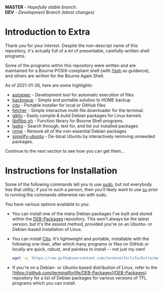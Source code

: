 **MASTER** - _Hopefully stable branch._\
**DEV** - _Development Branch (latest changes)_

# Introduction to Extra

Thank you for your interest. Despite the non-descript name of this repository, it's actually full of a _lot_ of presentable, carefully-written shell programs.

Some of the programs within this repository were written and are maintained for a Bourne POSIX-compliant shell (with [Yash](https://yash.osdn.jp/) as guidance), and others are written for the Bourne Again Shell.

As of 2021-01-26, here are some highlights:

  * [autoexec](source/autoexec) - Development tool for automatic execution of files
  * [backmeup](source/backmeup) - Simple and portable solution to HOME backup
  * [cito](source/cito) - Portable installer for local or GitHub files
  * [fetcher](source/fetcher) - Simple interactive multi-file downloader for the terminal.
  * [glkfu](source/glkfu) - Easily compile & build Debian packages for Linux kernels
  * [libtflbp-sh](source/libtflbp-sh) - Function library for Bourne Shell programs.
  * [lspkg](source/lspkg) - Search through, test for, and list out installed packages
  * [rmne](source/rmne) - Remove all of the non-essential Debian packages
  * [simplify-ubuntu](source/simplify-ubuntu) - De-bloat Ubuntu by interactively removing unneeded packages.

Continue to the next section to see how you can get them...

# Instructions for Installation

Some of the following commands tell you to use [sudo](https://en.wikipedia.org/wiki/Sudo), but not everybody _has_ that utility; if you're such a person, then you'll likely want to use [su](https://en.wikipedia.org/wiki/Su_\(Unix\)) prior to running the commands otherwise ran with sudo.

You have various options available to you:

  * You can install one of the many Debian packages I've built and stored within the [DEB-Packages](https://github.com/terminalforlife/DEB-Packages) repository. This won't always be the latest version, but it's the easiest method, provided you're on an Ubuntu- or Debian-based installation of Linux.

  * You can install [Cito](https://github.com/terminalforlife/Extra/blob/master/source/cito/cito). It's lightweight and portable, installable with the following one-liner, after which many programs or files on GitHub or locally are quick, robust, and painless to install -- not just my own!

    ```bash
    wget -q 'https://raw.githubusercontent.com/terminalforlife/Extra/master/source/cito/cito'; sudo sh cito cito
    ```

  * If you're on a Debian- or Ubuntu-based distribution of Linux, refer to the [https://github.com/terminalforlife/DEB-Packages](DEB-Packages) repository for a list of Debian packages for various versions of TFL programs which you can install.

